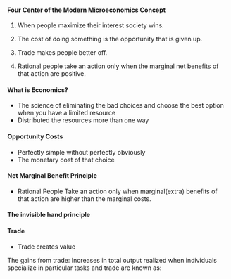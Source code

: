 #### Four Center of the Modern Microeconomics Concept
1. When people maximize their interest society wins.
    
2. The cost of doing something is the opportunity that is given up.
    
3. Trade makes people better off.
    
4. Rational people take an action only when the marginal net benefits of that action are positive.

#### What is Economics?
- The science of eliminating the bad choices and choose the best option when you have a limited resource
- Distributed the resources more than one way

#### Opportunity Costs
- Perfectly simple without perfectly obviously
- The monetary cost of that choice

#### Net Marginal Benefit Principle
- Rational People Take an  action only when marginal(extra) benefits of that action are higher than the marginal costs.

#### The invisible hand principle
#### Trade
- Trade creates value


The gains from trade:
Increases in total output realized when individuals specialize in particular tasks and trade are known as: